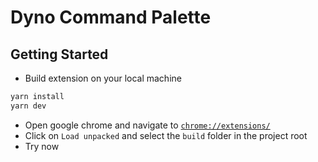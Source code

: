 # Dyno Command Palette

## Getting Started

- Build extension on your local machine

```bash
yarn install
yarn dev
```

- Open google chrome and navigate to [`chrome://extensions/`](chrome://extensions/)
- Click on `Load unpacked` and select the `build` folder in the project root
- Try now

